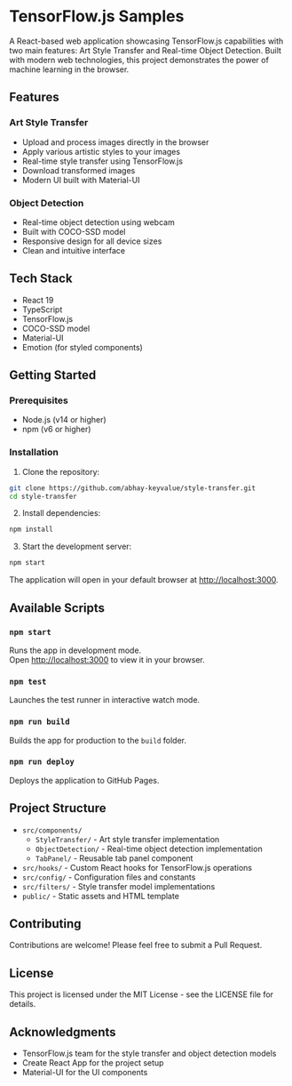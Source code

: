 # TensorFlow.js Samples

A React-based web application showcasing TensorFlow.js capabilities with two main features: Art Style Transfer and Real-time Object Detection. Built with modern web technologies, this project demonstrates the power of machine learning in the browser.

## Features

### Art Style Transfer
- Upload and process images directly in the browser
- Apply various artistic styles to your images
- Real-time style transfer using TensorFlow.js
- Download transformed images
- Modern UI built with Material-UI

### Object Detection
- Real-time object detection using webcam
- Built with COCO-SSD model
- Responsive design for all device sizes
- Clean and intuitive interface

## Tech Stack

- React 19
- TypeScript
- TensorFlow.js
- COCO-SSD model
- Material-UI
- Emotion (for styled components)

## Getting Started

### Prerequisites

- Node.js (v14 or higher)
- npm (v6 or higher)

### Installation

1. Clone the repository:
```bash
git clone https://github.com/abhay-keyvalue/style-transfer.git
cd style-transfer
```

2. Install dependencies:
```bash
npm install
```

3. Start the development server:
```bash
npm start
```

The application will open in your default browser at [http://localhost:3000](http://localhost:3000).

## Available Scripts

### `npm start`

Runs the app in development mode.\
Open [http://localhost:3000](http://localhost:3000) to view it in your browser.

### `npm test`

Launches the test runner in interactive watch mode.

### `npm run build`

Builds the app for production to the `build` folder.

### `npm run deploy`

Deploys the application to GitHub Pages.

## Project Structure

- `src/components/`
  - `StyleTransfer/` - Art style transfer implementation
  - `ObjectDetection/` - Real-time object detection implementation
  - `TabPanel/` - Reusable tab panel component
- `src/hooks/` - Custom React hooks for TensorFlow.js operations
- `src/config/` - Configuration files and constants
- `src/filters/` - Style transfer model implementations
- `public/` - Static assets and HTML template

## Contributing

Contributions are welcome! Please feel free to submit a Pull Request.

## License

This project is licensed under the MIT License - see the LICENSE file for details.

## Acknowledgments

- TensorFlow.js team for the style transfer and object detection models
- Create React App for the project setup
- Material-UI for the UI components

